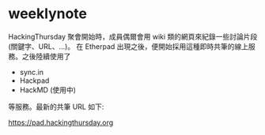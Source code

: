 # weeklynote

HackingThursday 聚會開始時，成員偶爾會用 wiki 類的網頁來紀錄一些討論片段(關鍵字、URL、...)。
在 Etherpad 出現之後，便開始採用這種即時共筆的線上服務。之後陸續使用了

- sync.in
- Hackpad
- HackMD (使用中)

等服務。最新的共筆 URL 如下:

<https://pad.hackingthursday.org>
